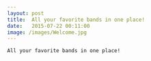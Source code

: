 ```yaml
---
layout: post
title:  All your favorite bands in one place!
date:   2015-07-22 00:11:00
image: /images/Welcome.jpg
---
```


	All your favorite bands in one place!